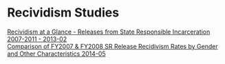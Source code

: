 # Recividism Studies  

[Recividism at a Glance - Releases from State Responsible Incarceration 2007-2011 - 2013-02](https://github.com/jalbertbowden/va-crime/blob/master/lib/recidivism-studies/recidivism-at-a-glance-2007-2011/readme.md)  
[Comparison of FY2007 & FY2008 SR Release Recidivism Rates by Gender and Other Characteristics 2014-05](https://github.com/jalbertbowden/va-crime/blob/master/lib/recidivism-studies/gender-char-recidivism-2014/readme.md)   

